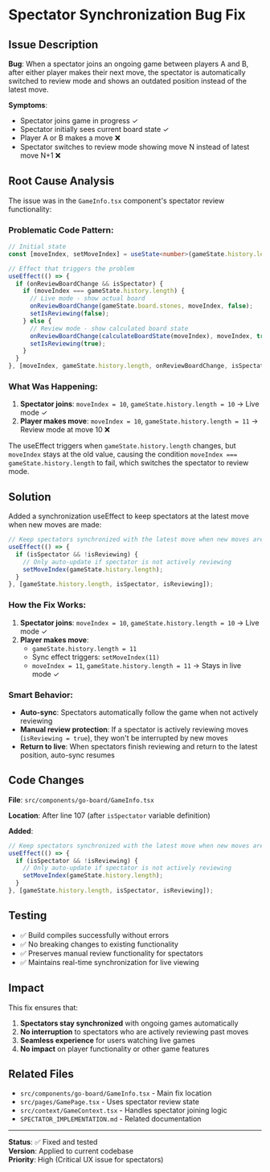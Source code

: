 # Spectator Synchronization Bug Fix

## Issue Description

**Bug**: When a spectator joins an ongoing game between players A and B, after either player makes their next move, the spectator is automatically switched to review mode and shows an outdated position instead of the latest move.

**Symptoms**:
- Spectator joins game in progress ✓
- Spectator initially sees current board state ✓
- Player A or B makes a move ❌
- Spectator switches to review mode showing move N instead of latest move N+1 ❌

## Root Cause Analysis

The issue was in the `GameInfo.tsx` component's spectator review functionality:

### Problematic Code Pattern:
```typescript
// Initial state
const [moveIndex, setMoveIndex] = useState<number>(gameState.history.length);

// Effect that triggers the problem
useEffect(() => {
  if (onReviewBoardChange && isSpectator) {
    if (moveIndex === gameState.history.length) {
      // Live mode - show actual board
      onReviewBoardChange(gameState.board.stones, moveIndex, false);
      setIsReviewing(false);
    } else {
      // Review mode - show calculated board state
      onReviewBoardChange(calculateBoardState(moveIndex), moveIndex, true);
      setIsReviewing(true);
    }
  }
}, [moveIndex, gameState.history.length, onReviewBoardChange, isSpectator]);
```

### What Was Happening:

1. **Spectator joins**: `moveIndex = 10`, `gameState.history.length = 10` → Live mode ✓
2. **Player makes move**: `moveIndex = 10`, `gameState.history.length = 11` → Review mode at move 10 ❌

The useEffect triggers when `gameState.history.length` changes, but `moveIndex` stays at the old value, causing the condition `moveIndex === gameState.history.length` to fail, which switches the spectator to review mode.

## Solution

Added a synchronization useEffect to keep spectators at the latest move when new moves are made:

```typescript
// Keep spectators synchronized with the latest move when new moves are made
useEffect(() => {
  if (isSpectator && !isReviewing) {
    // Only auto-update if spectator is not actively reviewing
    setMoveIndex(gameState.history.length);
  }
}, [gameState.history.length, isSpectator, isReviewing]);
```

### How the Fix Works:

1. **Spectator joins**: `moveIndex = 10`, `gameState.history.length = 10` → Live mode ✓
2. **Player makes move**: 
   - `gameState.history.length = 11` 
   - Sync effect triggers: `setMoveIndex(11)`
   - `moveIndex = 11`, `gameState.history.length = 11` → Stays in live mode ✓

### Smart Behavior:

- **Auto-sync**: Spectators automatically follow the game when not actively reviewing
- **Manual review protection**: If a spectator is actively reviewing moves (`isReviewing = true`), they won't be interrupted by new moves
- **Return to live**: When spectators finish reviewing and return to the latest position, auto-sync resumes

## Code Changes

**File**: `src/components/go-board/GameInfo.tsx`

**Location**: After line 107 (after `isSpectator` variable definition)

**Added**:
```typescript
// Keep spectators synchronized with the latest move when new moves are made
useEffect(() => {
  if (isSpectator && !isReviewing) {
    // Only auto-update if spectator is not actively reviewing
    setMoveIndex(gameState.history.length);
  }
}, [gameState.history.length, isSpectator, isReviewing]);
```

## Testing

- ✅ Build compiles successfully without errors
- ✅ No breaking changes to existing functionality
- ✅ Preserves manual review functionality for spectators
- ✅ Maintains real-time synchronization for live viewing

## Impact

This fix ensures that:
1. **Spectators stay synchronized** with ongoing games automatically
2. **No interruption** to spectators who are actively reviewing past moves
3. **Seamless experience** for users watching live games
4. **No impact** on player functionality or other game features

## Related Files

- `src/components/go-board/GameInfo.tsx` - Main fix location
- `src/pages/GamePage.tsx` - Uses spectator review state
- `src/context/GameContext.tsx` - Handles spectator joining logic
- `SPECTATOR_IMPLEMENTATION.md` - Related documentation

---

**Status**: ✅ Fixed and tested  
**Version**: Applied to current codebase  
**Priority**: High (Critical UX issue for spectators) 